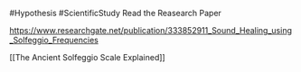 #Hypothesis #ScientificStudy
Read the Reasearch Paper

https://www.researchgate.net/publication/333852911_Sound_Healing_using_Solfeggio_Frequencies

[[The Ancient Solfeggio Scale Explained]]